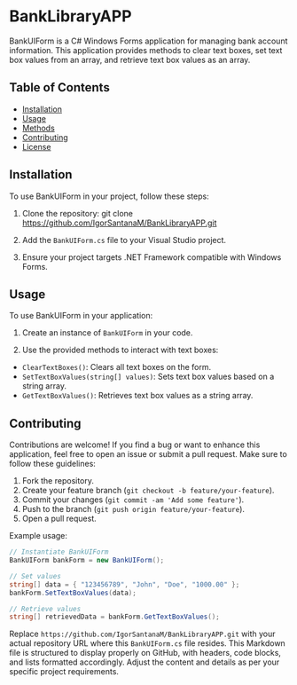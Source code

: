 # BankLibraryAPP

BankUIForm is a C# Windows Forms application for managing bank account information. This application provides methods to clear text boxes, set text box values from an array, and retrieve text box values as an array.

## Table of Contents

- [Installation](#installation)
- [Usage](#usage)
- [Methods](#methods)
- [Contributing](#contributing)
- [License](#license)

## Installation

To use BankUIForm in your project, follow these steps:

1. Clone the repository:
git clone https://github.com/IgorSantanaM/BankLibraryAPP.git

2. Add the `BankUIForm.cs` file to your Visual Studio project.

3. Ensure your project targets .NET Framework compatible with Windows Forms.

## Usage

To use BankUIForm in your application:

1. Create an instance of `BankUIForm` in your code.

2. Use the provided methods to interact with text boxes:
- `ClearTextBoxes()`: Clears all text boxes on the form.
- `SetTextBoxValues(string[] values)`: Sets text box values based on a string array.
- `GetTextBoxValues()`: Retrieves text box values as a string array.
  
## Contributing

Contributions are welcome! If you find a bug or want to enhance this application, feel free to open an issue or submit a pull request. Make sure to follow these guidelines:

1. Fork the repository.
2. Create your feature branch (`git checkout -b feature/your-feature`).
3. Commit your changes (`git commit -am 'Add some feature'`).
4. Push to the branch (`git push origin feature/your-feature`).
5. Open a pull request.

Example usage:

```csharp
// Instantiate BankUIForm
BankUIForm bankForm = new BankUIForm();

// Set values
string[] data = { "123456789", "John", "Doe", "1000.00" };
bankForm.SetTextBoxValues(data);

// Retrieve values
string[] retrievedData = bankForm.GetTextBoxValues();
```

Replace `https://github.com/IgorSantanaM/BankLibraryAPP.git` with your actual repository URL where this `BankUIForm.cs` file resides. This Markdown file is structured to display properly on GitHub, with headers, code blocks, and lists formatted accordingly. Adjust the content and details as per your specific project requirements.

